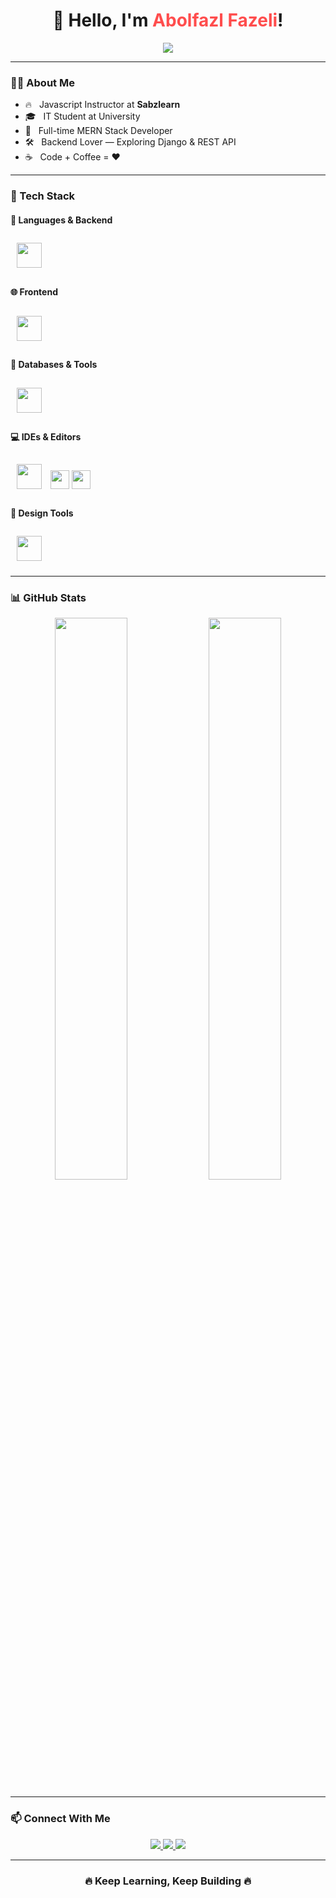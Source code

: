 <h1 align="center">
  👋 Hello, I'm <span style="color:#ff4d4d;">Abolfazl Fazeli</span>!
</h1>

<p align="center">
  <img src="https://readme-typing-svg.herokuapp.com/?lines=MERN+Stack+Developer;Django+Developer;Frontend+Mentor+at+Sabzlearn;IT+Student;Always+Coding...☕&center=true&width=500&height=45">
</p>

---

### 👨‍💻 About Me
- 🔥 &nbsp; Javascript Instructor at **Sabzlearn**
- 🎓 &nbsp; IT Student at University
- 💼 &nbsp; Full-time MERN Stack Developer
- 🛠 &nbsp; Backend Lover — Exploring Django & REST API
- ☕ &nbsp; Code + Coffee = ❤️

---

### 🚀 Tech Stack

<div align="left">

#### 🧠 Languages & Backend

<img src="https://skillicons.dev/icons?i=python,django,js" height="40" style="margin:10px"/>

#### 🌐 Frontend

<img src="https://skillicons.dev/icons?i=html,css,bootstrap" height="40" style="margin:10px"/>

#### 🧩 Databases & Tools

<img src="https://skillicons.dev/icons?i=mysql,git,github" height="40" style="margin:10px"/>

#### 💻 IDEs & Editors

<img src="https://skillicons.dev/icons?i=vscode" height="40" style="margin:10px"/>
<img src="https://img.shields.io/badge/RStudio-75AADB?style=for-the-badge&logo=rstudio&logoColor=white" height="30"/>
<img src="https://img.shields.io/badge/Eclipse-2C2255?style=for-the-badge&logo=eclipse&logoColor=white" height="30"/>

#### 🎨 Design Tools

<img src="https://skillicons.dev/icons?i=photoshop,illustrator" height="40" style="margin:10px"/>

</div>

---

### 📊 GitHub Stats

<p align="center">
  <img src="https://github-readme-stats.vercel.app/api?username=Abolfazl-Fazeli34&show_icons=true&theme=radical" width="48%" />
  <img src="https://github-readme-stats.vercel.app/api/top-langs/?username=Abolfazl-Fazeli34&layout=compact&theme=radical" width="48%" />
</p>

---

### 📫 Connect With Me

<p align="center">
  <a href="https://sabzlearn.ir/" target="_blank">
    <img src="https://img.shields.io/badge/My Website-Sabzlearn.ir-blue?style=for-the-badge&logo=google-chrome" />
  </a>
  <a href="https://instagram.com/rad_front/" target="_blank">
    <img src="https://img.shields.io/badge/Instagram-@Rad_Front-E4405F?style=for-the-badge&logo=instagram&logoColor=white" />
  </a>
  <a href="https://t.me/aminkhoy78/" target="_blank">
    <img src="https://img.shields.io/badge/Telegram-@AminKhoy78-0088cc?style=for-the-badge&logo=telegram" />
  </a>
</p>

---

<h3 align="center">🔥 Keep Learning, Keep Building 🔥</h3>
